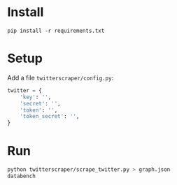 # Install

`pip install -r requirements.txt`


# Setup

Add a file `twitterscraper/config.py`:

```python
twitter = {
    'key': '',
    'secret': '',
    'token': '',
    'token_secret': '',
}
```


# Run

```bash
python twitterscraper/scrape_twitter.py > graph.json
databench
```
